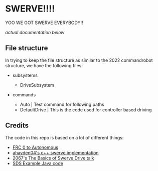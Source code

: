# SWERVE!!!!

YOO WE GOT SWERVE EVERYBODY!!

_actual documentation below_ 

## File structure
In trying to keep the file structure as similar to the 2022 commandrobot structure, we have the following files:

- subsystems
    - DriveSubsystem

- commands
    - Auto | Test command for following paths
    - DefaultDrive | This is the code used for controller based driving

## Credits
The code in this repo is based on a lot of different things:
- [FRC 0 to Autonomous](https://www.youtube.com/watch?v=0Xi9yb1IMyA)
- [ahayden04's c++ swerve implementation](https://github.com/ahayden04/swerve-falcon-2022)
- [2067's The Basics of Swerve Drive talk](https://www.youtube.com/watch?v=9adMaBLfYZ4)
- [SDS Example Java code](https://github.com/SwerveDriveSpecialties/swerve-template)